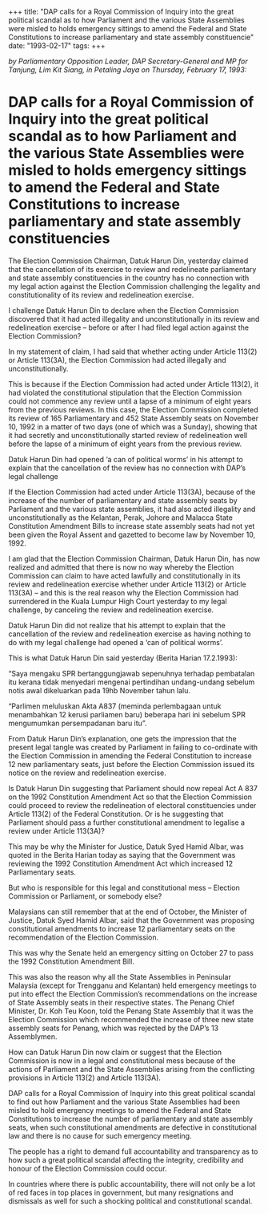 +++ 
title: "DAP calls for a Royal Commission of Inquiry into the great political scandal as to how Parliament and the various State Assemblies were misled to holds emergency sittings to amend the Federal and State Constitutions to increase parliamentary and state assembly constituencie"
date: "1993-02-17"
tags:
+++

_by Parliamentary Opposition Leader, DAP Secretary-General and MP for Tanjung, Lim Kit Siang, in Petaling Jaya on Thursday, February 17, 1993:_

# DAP calls for a Royal Commission of Inquiry into the great political scandal as to how Parliament and the various State Assemblies were misled to holds emergency sittings to amend the Federal and State Constitutions to increase parliamentary and state assembly constituencies 

The Election Commission Chairman, Datuk Harun Din, yesterday claimed that the cancellation of its exercise to review and redelineate parliamentary and state assembly constituencies in the country has no connection with my legal action against the Election Commission challenging the legality and constitutionality of its review and redelineation exercise.</u>

I challenge Datuk Harun Din to declare when the Election Commission discovered that it had acted illegality and unconstitutionally in its review and redelineation exercise – before or after I had filed legal action against the Election Commission?

In my statement of claim, I had said that whether acting under Article 113(2) or Article 113(3A), the Election Commission had acted illegally and unconstitutionally.

This is because if the Election Commission had acted under Article 113(2), it had violated the constitutional stipulation that the Election Commission could not commence any review until a lapse of a minimum of eight years from the previous reviews. In this case, the Election Commission completed its review of 165 Parliamentary and 452 State Assembly seats on November 10, 1992 in a matter of two days (one of which was a Sunday), showing that it had secretly and unconstitutionally started review of redelineation well before the lapse of a minimum of eight years from the previous review.

Datuk Harun Din had opened ‘a can of political worms’ in his attempt to explain that the cancellation of the review has no connection with DAP’s legal challenge

If the Election Commission had acted under Article 113(3A), because of the increase of the number of parliamentary and state assembly seats by Parliament and the various state assemblies, it had also acted illegality and unconstitutionally as the Kelantan, Perak, Johore and Malacca State Constitution Amendment Bills to increase state assembly seats had not yet been given the Royal Assent and gazetted to become law by November 10, 1992.

I am glad that the Election Commission Chairman, Datuk Harun Din, has now realized and admitted that there is now no way whereby the Election Commission can claim to have acted lawfully and constitutionally in its review and redelineation exercise whether under Article 113(2) or Article 113(3A) – and this is the real reason why the Election Commission had surrendered in the Kuala Lumpur High Court yesterday to my legal challenge, by canceling the review and redelineation exercise.

Datuk Harun Din did not realize that his attempt to explain that the cancellation of the review and redelineation exercise as having nothing to do with my legal challenge had opened a ‘can of political worms’.

This is what Datuk Harun Din said yesterday (Berita Harian 17.2.1993):

“Saya mengaku SPR bertanggungjawab sepenuhnya terhadap pembatalan itu kerana tidak menyedari mengenai pertindihan undang-undang sebelum notis awal dikeluarkan pada 19hb November tahun lalu.

“Parlimen meluluskan Akta A837 (meminda perlembagaan untuk menambahkan 12 kerusi parliamen baru) beberapa hari ini sebelum SPR mengumumkan persempadanan baru itu”.

From Datuk Harun Din’s explanation, one gets the impression that the present legal tangle was created by Parliament in failing to co-ordinate with the Election Commission in amending the Federal Constitution to increase 12 new parliamentary seats, just before the Election Commission issued its notice on the review and redelineation exercise.

Is Datuk Harun Din suggesting that Parliament should now repeal Act A 837 on the 1992 Constitution Amendment Act so that the Election Commission could proceed to review the redelineation of electoral constituencies under Article 113(2) of the Federal Constitution. Or is he suggesting that Parliament should pass a further constitutional amendment to legalise a review under Article 113(3A)?

This may be why the Minister for Justice, Datuk Syed Hamid Albar, was quoted in the Berita Harian today as saying that the Government was reviewing the 1992 Constitution Amendment Act which increased 12 Parliamentary seats.

But who is responsible for this legal and constitutional mess – Election Commission or Parliament, or somebody else?

Malaysians can still remember that at the end of October, the Minister of Justice, Datuk Syed Hamid Albar, said that the Government was proposing constitutional amendments to increase 12 parliamentary seats on the recommendation of the Election Commission.

This was why the Senate held an emergency sitting on October 27 to pass the 1992 Constitution Amendment Bill.

This was also the reason why all the State Assemblies in Peninsular Malaysia (except for Trengganu and Kelantan) held emergency meetings to put into effect the Election Commission’s recommendations on the increase of State Assembly seats in their respective states. The Penang Chief Minister, Dr. Koh Teu Koon, told the Penang State Assembly that it was the Election Commission which recommended the increase of three new state assembly seats for Penang, which was rejected by the DAP’s 13 Assemblymen.

How can Datuk Harun Din now claim or suggest that the Election Commission is now in a legal and constitutional mess because of the actions of Parliament and the State Assemblies arising from the conflicting provisions in Article 113(2) and Article 113(3A).

DAP calls for a Royal Commission of Inquiry into this great political scandal to find out how Parliament and the various State Assemblies had been misled to hold emergency meetings to amend the Federal and State Constitutions to increase the number of parliamentary and state assembly seats, when such constitutional amendments are defective in constitutional law and there is no cause for such emergency meeting.

The people has a right to demand full accountability and transparency as to how such a great political scandal affecting the integrity, credibility and honour of the Election Commission could occur.

In countries where there is public accountability, there will not only be a lot of red faces in top places in government, but many resignations and dismissals as well for such a shocking political and constitutional scandal.
 
